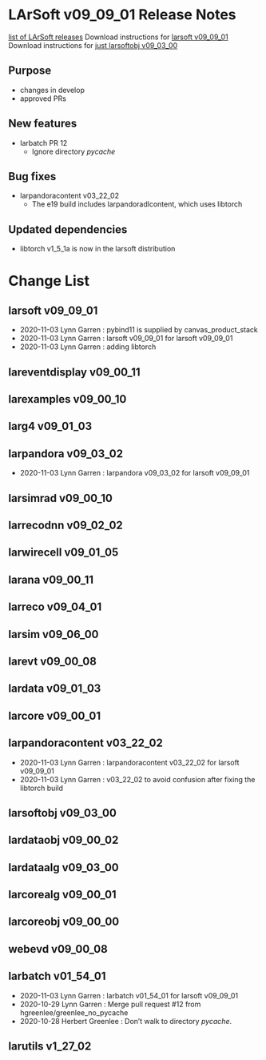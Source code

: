 LArSoft v09_09_01 Release Notes
======================================================================

[list of LArSoft releases](LArSoft_release_list)
Download instructions for [larsoft v09_09_01](http://scisoft.fnal.gov/scisoft/bundles/larsoft/v09_09_01/larsoft-v09_09_01.html)
Download instructions for [just larsoftobj v09_03_00](http://scisoft.fnal.gov/scisoft/bundles/larsoftobj/v09_03_00/larsoftobj-v09_03_00.html)

Purpose
--------------------

-   changes in develop
-   approved PRs

New features
------------------------------

-   larbatch PR 12
    -   Ignore directory *pycache*

Bug fixes
------------------------

-   larpandoracontent v03_22_02
    -   The e19 build includes larpandoradlcontent, which uses libtorch

Updated dependencies
----------------------------------------------

-   libtorch v1_5_1a is now in the larsoft distribution

Change List
============================

larsoft v09_09_01
------------------------------------------

-   2020-11-03 Lynn Garren : pybind11 is supplied by canvas_product_stack
-   2020-11-03 Lynn Garren : larsoft v09_09_01 for larsoft v09_09_01
-   2020-11-03 Lynn Garren : adding libtorch

lareventdisplay v09_00_11
----------------------------------------------------------

larexamples v09_00_10
--------------------------------------------------

larg4 v09_01_03
--------------------------------------

larpandora v09_03_02
------------------------------------------------

-   2020-11-03 Lynn Garren : larpandora v09_03_02 for larsoft v09_09_01

larsimrad v09_00_10
----------------------------------------------

larrecodnn v09_02_02
------------------------------------------------

larwirecell v09_01_05
--------------------------------------------------

larana v09_00_11
----------------------------------------

larreco v09_04_01
------------------------------------------

larsim v09_06_00
----------------------------------------

larevt v09_00_08
----------------------------------------

lardata v09_01_03
------------------------------------------

larcore v09_00_01
------------------------------------------

larpandoracontent v03_22_02
--------------------------------------------------------------

-   2020-11-03 Lynn Garren : larpandoracontent v03_22_02 for larsoft v09_09_01
-   2020-11-03 Lynn Garren : v03_22_02 to avoid confusion after fixing the libtorch build

larsoftobj v09_03_00
------------------------------------------------

lardataobj v09_00_02
------------------------------------------------

lardataalg v09_03_00
------------------------------------------------

larcorealg v09_00_01
------------------------------------------------

larcoreobj v09_00_00
------------------------------------------------

webevd v09_00_08
----------------------------------------

larbatch v01_54_01
--------------------------------------------

-   2020-11-03 Lynn Garren : larbatch v01_54_01 for larsoft v09_09_01
-   2020-10-29 Lynn Garren : Merge pull request \#12 from hgreenlee/greenlee_no_pycache
-   2020-10-28 Herbert Greenlee : Don’t walk to directory *pycache*.

larutils v1_27_02
------------------------------------------
